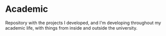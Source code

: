 # Academic
Repository with the projects I developed, and I'm developing throughout my academic life, with things from inside and outside the university.
